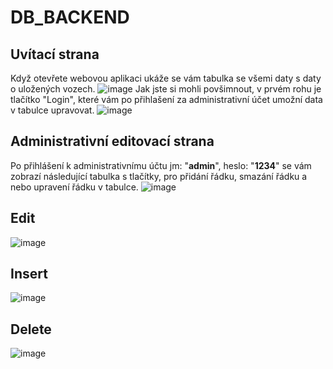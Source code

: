 # DB_BACKEND
## Uvítací strana
Když otevřete webovou aplikaci ukáže se vám tabulka se všemi daty s daty o uložených vozech.
![image](https://user-images.githubusercontent.com/92807683/227720623-2114e1f0-080b-4bd1-b333-9f468788a1d8.png)
Jak jste si mohli povšimnout, v prvém rohu je tlačítko "Login", které vám po přihlašení za administrativní účet umožní data v tabulce upravovat. 
![image](https://user-images.githubusercontent.com/92807683/227720682-9e7fdbd7-6321-4eea-a6fb-2ac9c28e0c1f.png)

## Administrativní editovací strana
Po přihlášení k administrativnímu účtu jm: "**admin**", heslo: "**1234**" se vám zobrazí následující tabulka s tlačítky, pro přidání řádku, smazání řádku a nebo upravení řádku v tabulce.
![image](https://user-images.githubusercontent.com/92807683/227720780-343de787-d5eb-496d-a830-63fd43134ca2.png)

## Edit
![image](https://user-images.githubusercontent.com/92807683/227720736-eaae15fc-875f-444e-babf-d4fbfbe7fed5.png)
## Insert
![image](https://user-images.githubusercontent.com/92807683/227720717-25bd757d-018c-4ccd-a7e0-92ddb9d5cb65.png)
## Delete
![image](https://user-images.githubusercontent.com/92807683/227720698-8bfe003a-89a3-4d86-8269-9942ccfa1847.png)
